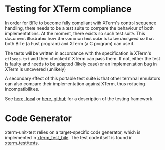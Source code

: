 # Testing for XTerm compliance

In order for BiTe to become fully compliant with XTerm's control sequence
handling, there needs to be a test suite to compare the behaviour of both
implementations. At the moment, there exists no such test suite. This document
illustrates how the common test suite is to be designed so that both BiTe (a
Rust program) and XTerm (a C program) can use it.

The tests will be written in accordance with the specification
in XTerm's `ctlseqs.txt` and then checked if XTerm can pass them. If not,
either the test is faulty and needs to be adapted (likely case) or an
implementation bug in XTerm is uncovered (unlikely).

A secondary effect of this portable test suite is that other terminal emulators
can also compare their implementation against XTerm, thus reducing
incompatibilities.

See [here, local](../xterm_test/README.md) or [here,
github](https://github.com/LarsEKrueger/xterm-unit-test/blob/master/README.md)
for a description of the testing framework.

# Code Generator

xterm-unit-test relies on a target-specific code generator, which is
implemented in [xterm_test_bite](../xterm_test_bite). The test code itself is
found in [xterm_test/tests](../xterm_test/tests).
